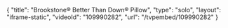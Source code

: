{
    "title": "Brookstone&reg; Better Than Down&reg; Pillow",
    "type": "solo",
    "layout": "iframe-static",
    "videoId": "109990282",
    "url": "\/tvpembed\/109990282"
}